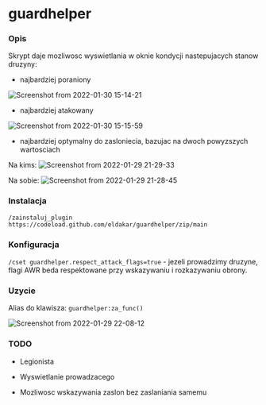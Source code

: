 # guardhelper

### Opis

Skrypt daje mozliwosc wyswietlania w oknie kondycji nastepujacych stanow druzyny:
* najbardziej poraniony

![Screenshot from 2022-01-30 15-14-21](https://user-images.githubusercontent.com/11772152/151705552-476bf6e9-092d-410d-a494-387b65a27a53.png)

* najbardziej atakowany

![Screenshot from 2022-01-30 15-15-59](https://user-images.githubusercontent.com/11772152/151705591-dd602378-64c1-49b2-b0c6-054ce6a430e9.png)

* najbardziej optymalny do zasloniecia, bazujac na dwoch powyzszych wartosciach

Na kims:
![Screenshot from 2022-01-29 21-29-33](https://user-images.githubusercontent.com/11772152/151678164-d1c45e05-3c45-44d4-9559-9750ece10819.png)

Na sobie:
![Screenshot from 2022-01-29 21-28-45](https://user-images.githubusercontent.com/11772152/151678172-c3009bdc-6132-47c8-9b10-0d5af0c3206e.png)

### Instalacja

`/zainstaluj_plugin https://codeload.github.com/eldakar/guardhelper/zip/main`

### Konfiguracja

`/cset guardhelper.respect_attack_flags=true` - jezeli prowadzimy druzyne, flagi AWR beda respektowane przy wskazywaniu i rozkazywaniu obrony.

### Uzycie

Alias do klawisza: `guardhelper:za_func()`

![Screenshot from 2022-01-29 22-08-12](https://user-images.githubusercontent.com/11772152/151679101-21a12332-bc74-4954-9cbd-8b8c9a1c8b3f.png)


### TODO
* Legionista
* Wyswietlanie prowadzacego

* Mozliwosc wskazywania zaslon bez zaslaniania samemu

